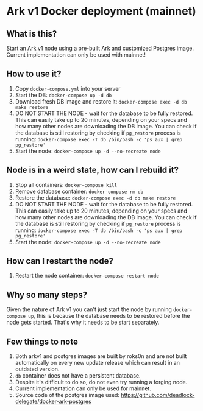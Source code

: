 # Ark v1 Docker deployment (mainnet)

## What is this?

Start an Ark v1 node using a pre-built Ark and customized Postgres image. Current implementation can
only be used with mainnet!


## How to use it?

1. Copy `docker-compose.yml` into your server
2. Start the DB: `docker-compose up -d db`
3. Download fresh DB image and restore it: `docker-compose exec -d db make restore`
4. DO NOT START THE NODE - wait for the database to be fully restored. This can easily take up to 20
minutes, depending on your specs and how many other nodes are downloading the DB image. You can
check if the database is still restoring by checking if `pg_restore` process is running:
`docker-compose exec -T db /bin/bash -c 'ps aux | grep pg_restore'`
5. Start the node: `docker-compose up -d --no-recreate node`


## Node is in a weird state, how can I rebuild it?

1. Stop all containers: `docker-compose kill`
2. Remove database container: `docker-compose rm db`
3. Restore the database: `docker-compose exec -d db make restore`
4. DO NOT START THE NODE - wait for the database to be fully restored. This can easily take up to 20
minutes, depending on your specs and how many other nodes are downloading the DB image. You can
check if the database is still restoring by checking if `pg_restore` process is running:
`docker-compose exec -T db /bin/bash -c 'ps aux | grep pg_restore'`
5. Start the node: `docker-compose up -d --no-recreate node`


## How can I restart the node?

1. Restart the node container: `docker-compose restart node`

## Why so many steps?

Given the nature of Ark v1 you can't just start the node by running `docker-compose up`, this is
because the database needs to be restored before the node gets started. That's why it needs to be
start separately.


## Few things to note

1. Both arkv1 and postgres images are built by roks0n and are not built automatically on every new
update release which can result in an outdated version.
2. `db` container does not have a persistent database.
3. Despite it's difficult to do so, do not even try running a forging node.
4. Current implementation can only be used for mainnet.
5. Source code of the postgres image used: https://github.com/deadlock-delegate/docker-ark-postgres

